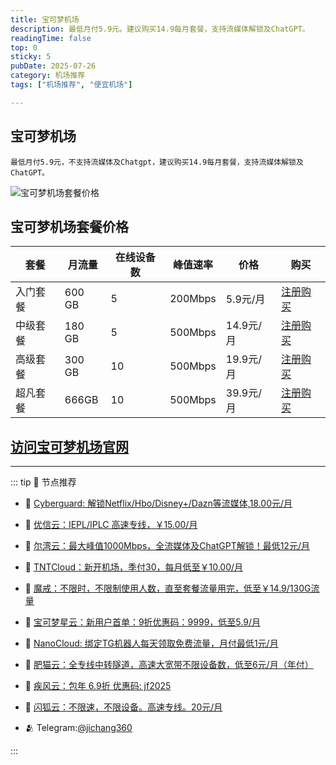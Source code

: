 ```yaml
---
title: 宝可梦机场
description: 最低月付5.9元。建议购买14.9每月套餐，支持流媒体解锁及ChatGPT。
readingTime: false
top: 0
sticky: 5
pubDate: 2025-07-26
category: 机场推荐
tags: ["机场推荐", "便宜机场"]

---
```

## 宝可梦机场
    最低月付5.9元，不支持流媒体及Chatgpt，建议购买14.9每月套餐，支持流媒体解锁及ChatGPT。
![宝可梦机场套餐价格](/assets/pokemon.png "宝可梦机场套餐价格")
## 宝可梦机场套餐价格
| 套餐 | 月流量 | 在线设备数 | 峰值速率 | 价格 | 购买 |
| --- | --- | --- | --- | --- | --- |
| 入门套餐 | 600 GB | 5 | 200Mbps | 5.9元/月 | [注册购买](https://a.suola.link/pokemon) |
| 中级套餐 | 180 GB | 5 |500Mbps | 14.9元/月 | [注册购买](https://a.suola.link/pokemon) |
| 高级套餐 | 300 GB | 10 | 500Mbps | 19.9元/月 |  [注册购买](https://a.suola.link/pokemon) |
|超凡套餐 | 666GB | 10 | 500Mbps | 39.9元/月 |  [注册购买](https://a.suola.link/pokemon) |
[访问宝可梦机场官网](https://a.suola.link/pokemon)
---------
---------
::: tip 🎉 节点推荐
- 🚀 [Cyberguard: 解锁Netflix/Hbo/Disney+/Dazn等流媒体,18.00元/月](https://www.cyberguard.best/#/register?code=XsreC0T5)<br>
- 🚀 [优信云：IEPL/IPLC 高速专线，￥15.00/月](https://www.优信云.com/#/register?code=JRtE5uIV)<br>
- 🚀 [尔湾云：最大峰值1000Mbps，全流媒体及ChatGPT解锁！最低12元/月](https://erwan6.net/auth/register?code=BoObCd)<br>
- 🚀 [TNTCloud：新开机场，季付30，每月低至￥10.00/月](https://haibing822.tntvipaff.cc/#/register?code=GtjJVgml)<br>
- 🚀 [魔戒：不限时，不限制使用人数，直至套餐流量用完，低至￥14.9/130G流量](https://mojie.app/#/register?code=sSdtPtLo)<br>
- 🚀 [宝可梦星云：新用户首单：9折优惠码：9999，低至5.9/月 ](https://a.suola.link/pokemon)<br>
- 🚀 [NanoCloud: 绑定TG机器人每天领取免费流量，月付最低1元/月](https://edu.uodoo.bid/auth/register?code=JMiOQDHf)<br>
- 🚀 [肥猫云：全专线中转隧道，高速大宽带不限设备数，低至6元/月（年付）](https://fchb1188.fcvipaff.cc/register?aff=X1vZd2wf)<br>
- 🚀 [疾风云：包年 6.9折 优惠码: jf2025](https://homes.tr25.cn?code=ReCm)<br>
- 🚀 [闪狐云：不限速，不限设备。高速专线。20元/月](https://inv02.ffaff.cc/register?aff=WQApz2pv)

- 🫂 Telegram:[@jichang360](https://t.me/jichang360)

:::

